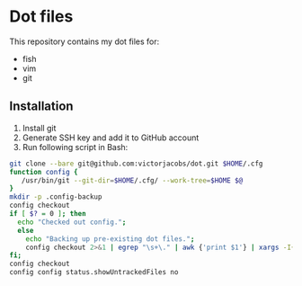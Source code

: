 # Dot files

This repository contains my dot files for:

- fish
- vim
- git

## Installation

1. Install git
2. Generate SSH key and add it to GitHub account
3. Run following script in Bash:

```bash
git clone --bare git@github.com:victorjacobs/dot.git $HOME/.cfg
function config {
   /usr/bin/git --git-dir=$HOME/.cfg/ --work-tree=$HOME $@
}
mkdir -p .config-backup
config checkout
if [ $? = 0 ]; then
  echo "Checked out config.";
  else
    echo "Backing up pre-existing dot files.";
    config checkout 2>&1 | egrep "\s+\." | awk {'print $1'} | xargs -I{} mv {} .config-backup/{}
fi;
config checkout
config config status.showUntrackedFiles no
```
